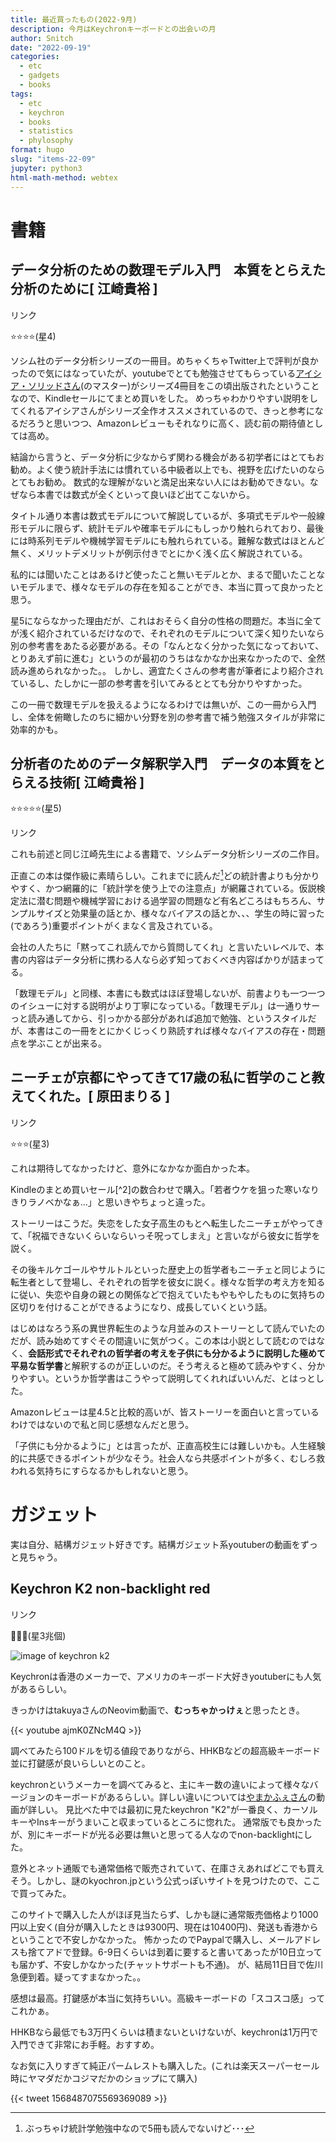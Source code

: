 ```yaml
---
title: 最近買ったもの(2022-9月)
description: 今月はKeychronキーボードとの出会いの月
author: Snitch
date: "2022-09-19"
categories:
  - etc
  - gadgets
  - books
tags:
  - etc
  - keychron
  - books
  - statistics
  - phylosophy
format: hugo
slug: "items-22-09"
jupyter: python3
html-math-method: webtex
---
```




# 書籍

## データ分析のための数理モデル入門　本質をとらえた分析のために\[ 江崎貴裕 \]

<!-- START MoshimoAffiliateEasyLink -->
<script type="text/javascript">
(function(b,c,f,g,a,d,e){b.MoshimoAffiliateObject=a;
b[a]=b[a]||function(){arguments.currentScript=c.currentScript
||c.scripts[c.scripts.length-2];(b[a].q=b[a].q||[]).push(arguments)};
c.getElementById(a)||(d=c.createElement(f),d.src=g,
d.id=a,e=c.getElementsByTagName("body")[0],e.appendChild(d))})
(window,document,"script","//dn.msmstatic.com/site/cardlink/bundle.js?20220329","msmaflink");
msmaflink({"n":"データ分析のための数理モデル入門 本質をとらえた分析のために [ 江崎貴裕 ]","b":"","t":"","d":"https:\/\/thumbnail.image.rakuten.co.jp","c_p":"\/@0_mall\/book\/cabinet\/2494","p":["\/9784802612494.jpg","\/9784802612494_2.jpg","\/9784802612494_3.jpg"],"u":{"u":"https:\/\/item.rakuten.co.jp\/book\/16275581\/","t":"rakuten","r_v":""},"v":"2.1","b_l":[{"id":1,"u_tx":"楽天市場で見る","u_bc":"#f76956","u_url":"https:\/\/item.rakuten.co.jp\/book\/16275581\/","a_id":3291267,"p_id":54,"pl_id":27059,"pc_id":54,"s_n":"rakuten","u_so":1},{"u_bc":"#87c209","u_tx":"Amazonで見る","u_url":"https:\/\/www.amazon.co.jp\/dp\/B0897SS2JP","s_n":"custom_2","u_so":2,"a_id":0,"p_id":0,"pc_id":0,"pl_id":0}],"eid":"qWrBP","s":"s"});
</script>

<div id="msmaflink-qWrBP">

リンク

</div>

<!-- MoshimoAffiliateEasyLink END -->

⭐⭐⭐⭐(星4)

ソシム社のデータ分析シリーズの一冊目。めちゃくちゃTwitter上で評判が良かったので気にはなっていたが、youtubeでとても勉強させてもらっている[アイシア・ソリッドさん](https://twitter.com/AIcia_Solid)(のマスター)がシリーズ4冊目をこの頃出版されたということなので、Kindleセールにてまとめ買いをした。
めっちゃわかりやすい説明をしてくれるアイシアさんがシリーズ全作オススメされているので、きっと参考になるだろうと思いつつ、Amazonレビューもそれなりに高く、読む前の期待値としては高め。

結論から言うと、データ分析に少なからず関わる機会がある初学者にはとてもお勧め。よく使う統計手法には慣れている中級者以上でも、視野を広げたいのならとてもお勧め。
数式的な理解がないと満足出来ない人にはお勧めできない。なぜなら本書では数式が全くといって良いほど出てこないから。

タイトル通り本書は数式モデルについて解説しているが、多項式モデルや一般線形モデルに限らず、統計モデルや確率モデルにもしっかり触れられており、最後には時系列モデルや機械学習モデルにも触れられている。難解な数式はほとんど無く、メリットデメリットが例示付きでとにかく浅く広く解説されている。

私的には聞いたことはあるけど使ったこと無いモデルとか、まるで聞いたことないモデルまで、様々なモデルの存在を知ることができ、本当に買って良かったと思う。

星5にならなかった理由だが、これはおそらく自分の性格の問題だ。本当に全てが浅く紹介されているだけなので、それぞれのモデルについて深く知りたいなら別の参考書をあたる必要がある。その「なんとなく分かった気になっておいて、とりあえず前に進む」というのが最初のうちはなかなか出来なかったので、全然読み進められなかった。。
しかし、適宜たくさんの参考書が筆者により紹介されているし、たしかに一部の参考書を引いてみるととても分かりやすかった。

この一冊で数理モデルを扱えるようになるわけでは無いが、この一冊から入門し、全体を俯瞰したのちに細かい分野を別の参考書で補う勉強スタイルが非常に効率的かも。

## 分析者のためのデータ解釈学入門　データの本質をとらえる技術\[ 江崎貴裕 \]

⭐⭐⭐⭐⭐(星5)

<!-- START MoshimoAffiliateEasyLink -->
<script type="text/javascript">
(function(b,c,f,g,a,d,e){b.MoshimoAffiliateObject=a;
b[a]=b[a]||function(){arguments.currentScript=c.currentScript
||c.scripts[c.scripts.length-2];(b[a].q=b[a].q||[]).push(arguments)};
c.getElementById(a)||(d=c.createElement(f),d.src=g,
d.id=a,e=c.getElementsByTagName("body")[0],e.appendChild(d))})
(window,document,"script","//dn.msmstatic.com/site/cardlink/bundle.js?20220329","msmaflink");
msmaflink({"n":"分析者のためのデータ解釈学入門　データの本質をとらえる技術 [ 江崎貴裕 ]","b":"","t":"","d":"https:\/\/thumbnail.image.rakuten.co.jp","c_p":"","p":["\/@0_mall\/book\/cabinet\/2906\/9784802612906.jpg"],"u":{"u":"https:\/\/item.rakuten.co.jp\/book\/16508794\/","t":"rakuten","r_v":""},"v":"2.1","b_l":[{"id":1,"u_tx":"楽天市場で見る","u_bc":"#f76956","u_url":"https:\/\/item.rakuten.co.jp\/book\/16508794\/","a_id":3291267,"p_id":54,"pl_id":27059,"pc_id":54,"s_n":"rakuten","u_so":1},{"id":2,"u_tx":"Amazonで見る","u_bc":"#87c209","u_url":"https:\/\/www.amazon.co.jp\/dp\/4802612907","a_id":0,"p_id":0,"pl_id":0,"pc_id":0,"s_n":"custom_2","u_so":2}],"eid":"8V8Kk","s":"s"});
</script>

<div id="msmaflink-8V8Kk">

リンク

</div>

<!-- MoshimoAffiliateEasyLink END -->

これも前述と同じ江崎先生による書籍で、ソシムデータ分析シリーズの二作目。

正直この本は傑作級に素晴らしい。これまでに読んだ[^1]どの統計書よりも分かりやすく、かつ網羅的に「統計学を使う上での注意点」が網羅されている。仮説検定法に潜む問題や機械学習における過学習の問題など有名どころはもちろん、サンプルサイズと効果量の話とか、様々なバイアスの話とか、、、学生の時に習った(であろう)重要ポイントがくまなく言及されている。

会社の人たちに「黙ってこれ読んでから質問してくれ」と言いたいレベルで、本書の内容はデータ分析に携わる人なら必ず知っておくべき内容ばかりが詰まってる。

「数理モデル」と同様、本書にも数式はほぼ登場しないが、前書よりも一つ一つのイシューに対する説明がより丁寧になっている。「数理モデル」は一通りサーっと読み通してから、引っかかる部分があれば追加で勉強、というスタイルだが、本書はこの一冊をとにかくじっくり熟読すれば様々なバイアスの存在・問題点を学ぶことが出来る。

## ニーチェが京都にやってきて17歳の私に哲学のこと教えてくれた。\[ 原田まりる \]

<!-- START MoshimoAffiliateEasyLink -->
<script type="text/javascript">
(function(b,c,f,g,a,d,e){b.MoshimoAffiliateObject=a;
b[a]=b[a]||function(){arguments.currentScript=c.currentScript
||c.scripts[c.scripts.length-2];(b[a].q=b[a].q||[]).push(arguments)};
c.getElementById(a)||(d=c.createElement(f),d.src=g,
d.id=a,e=c.getElementsByTagName("body")[0],e.appendChild(d))})
(window,document,"script","//dn.msmstatic.com/site/cardlink/bundle.js?20220329","msmaflink");
msmaflink({"n":"ニーチェが京都にやってきて17歳の私に哲学のこと教えてくれた。 [ 原田まりる ]","b":"","t":"","d":"https:\/\/thumbnail.image.rakuten.co.jp","c_p":"","p":["\/@0_mall\/book\/cabinet\/9653\/9784478069653.jpg"],"u":{"u":"https:\/\/item.rakuten.co.jp\/book\/14398470\/","t":"rakuten","r_v":""},"v":"2.1","b_l":[{"id":1,"u_tx":"楽天市場で見る","u_bc":"#f76956","u_url":"https:\/\/item.rakuten.co.jp\/book\/14398470\/","a_id":3291267,"p_id":54,"pl_id":27059,"pc_id":54,"s_n":"rakuten","u_so":1},{"id":2,"u_tx":"Amazonで見る","u_bc":"#87c209","u_url":"https:\/\/www.amazon.co.jp\/dp\/B01LX0F0ZY","a_id":0,"p_id":0,"pl_id":0,"pc_id":0,"s_n":"custom_2","u_so":2}],"eid":"35jQL","s":"s"});
</script>

<div id="msmaflink-35jQL">

リンク

</div>

<!-- MoshimoAffiliateEasyLink END -->

⭐⭐⭐(星3)

これは期待してなかったけど、意外になかなか面白かった本。

Kindleのまとめ買いセール\[^2\]の数合わせで購入。「若者ウケを狙った寒いなりきりラノベかなぁ...」と思いきやちょっと違った。

ストーリーはこうだ。失恋をした女子高生のもとへ転生したニーチェがやってきて、「祝福できないくらいならいっそ呪ってしまえ」と言いながら彼女に哲学を説く。

その後キルケゴールやサルトルといった歴史上の哲学者もニーチェと同じように転生者として登場し、それぞれの哲学を彼女に説く。様々な哲学の考え方を知るに従い、失恋や自身の親との関係などで抱えていたもやもやしたものに気持ちの区切りを付けることができるようになり、成長していくという話。

はじめはなろう系の異世界転生のような月並みのストーリーとして読んでいたのだが、読み始めてすぐその間違いに気がつく。この本は小説として読むのではなく、**会話形式でそれぞれの哲学者の考えを子供にも分かるように説明した極めて平易な哲学書**と解釈するのが正しいのだ。そう考えると極めて読みやすく、分かりやすい。というか哲学書はこうやって説明してくれればいいんだ、とはっとした。

Amazonレビューは星4.5と比較的高いが、皆ストーリーを面白いと言っているわけではないので私と同じ感想なんだと思う。

「子供にも分かるように」とは言ったが、正直高校生には難しいかも。人生経験的に共感できるポイントが少なそう。社会人なら共感ポイントが多く、むしろ救われる気持ちにすらなるかもしれないと思う。

# ガジェット

実は自分、結構ガジェット好きです。結構ガジェット系youtuberの動画をずっと見ちゃう。

## Keychron K2 non-backlight red

<!-- START MoshimoAffiliateEasyLink -->
<script type="text/javascript">
(function(b,c,f,g,a,d,e){b.MoshimoAffiliateObject=a;
b[a]=b[a]||function(){arguments.currentScript=c.currentScript
||c.scripts[c.scripts.length-2];(b[a].q=b[a].q||[]).push(arguments)};
c.getElementById(a)||(d=c.createElement(f),d.src=g,
d.id=a,e=c.getElementsByTagName("body")[0],e.appendChild(d))})
(window,document,"script","//dn.msmstatic.com/site/cardlink/bundle.js?20220329","msmaflink");
msmaflink({"n":"Keychron K2 V2 ノンバックライト Mac英語配列 有線 \/ Bluetooth 5.1 ワイヤレス 両対応 テンキーレス ホットスワップ Keychron 赤軸 84キー メカニカルキーボード キークロン (Bluetoothキーボード) US配列","b":"","t":"","d":"https:\/\/thumbnail.image.rakuten.co.jp","c_p":"\/@0_mall\/kitcut\/cabinet\/item\/148","p":["\/p-397218.jpg","\/r-397233.jpg","\/r-397234.jpg"],"u":{"u":"https:\/\/item.rakuten.co.jp\/kitcut\/506660\/","t":"rakuten","r_v":""},"v":"2.1","b_l":[{"id":1,"u_tx":"楽天市場で見る","u_bc":"#f76956","u_url":"https:\/\/item.rakuten.co.jp\/kitcut\/506660\/","a_id":3291267,"p_id":54,"pl_id":27059,"pc_id":54,"s_n":"rakuten","u_so":1},{"id":2,"u_tx":"keychron.jpで見る","u_bc":"#87c209","u_url":"https:\/\/keychron.jp\/products\/keychron-k2-non-backlight-wireless-mechanical-keyboard","a_id":0,"p_id":0,"pl_id":0,"pc_id":0,"s_n":"custom_2","u_so":2}],"eid":"9fY1y","s":"s"});
</script>

<div id="msmaflink-9fY1y">

リンク

</div>

<!-- MoshimoAffiliateEasyLink END -->

🌟🌟🌟(星3兆個)

![image of keychron k2](https://cdn.shopify.com/s/files/1/0599/4977/7066/t/3/assets/keychronk2nonbacklightversionmechanicalkeyboardredbluebrownswitchformacwindowssystem--edited-1639627405156-1647402368049.jpg?v=1647402369)

Keychronは香港のメーカーで、アメリカのキーボード大好きyoutuberにも人気があるらしい。

きっかけはtakuyaさんのNeovim動画で、**むっちゃかっけぇ**と思ったとき。

{{< youtube ajmK0ZNcM4Q >}}

調べてみたら100ドルを切る値段でありながら、HHKBなどの超高級キーボード並に打鍵感が良いらしいとのこと。

keychronというメーカーを調べてみると、主にキー数の違いによって様々なバージョンのキーボードがあるらしい。詳しい違いについては[やまかふぇさん](https://www.youtube.com/channel/UCLu5Kn5DOX0OvlrTY_SzFKg)の動画が詳しい。
見比べた中では最初に見たkeychron "K2"が一番良く、カーソルキーやInsキーがうまいこと収まっているところに惚れた。
通常版でも良かったが、別にキーボードが光る必要は無いと思ってる人なのでnon-backlightにした。

意外とネット通販でも通常価格で販売されていて、在庫さえあればどこでも買えそう。しかし、謎のkyochron.jpという公式っぽいサイトを見つけたので、ここで買ってみた。

このサイトで購入した人がほぼ見当たらず、しかも謎に通常販売価格より1000円以上安く(自分が購入したときは9300円、現在は10400円)、発送も香港からということで不安しかなかった。
怖かったのでPaypalで購入し、メールアドレスも捨てアドで登録。6-9日くらいは到着に要すると書いてあったが10日立っても届かず、不安しかなかった(チャットサポートも不通)。
が、結局11日目で佐川急便到着。疑ってすまなかった。。

感想は最高。打鍵感が本当に気持ちいい。高級キーボードの「スコスコ感」ってこれかぁ。

HHKBなら最低でも3万円くらいは積まないといけないが、keychronは1万円で入門できて非常にお手軽。おすすめ。

なお気に入りすぎて純正パームレストも購入した。(これは楽天スーパーセール時にヤマダだかコジマだかのショップにて購入)

{{< tweet 1568487075569369089 >}}

[^1]: ぶっちゃけ統計学勉強中なので5冊も読んでないけど･･･
